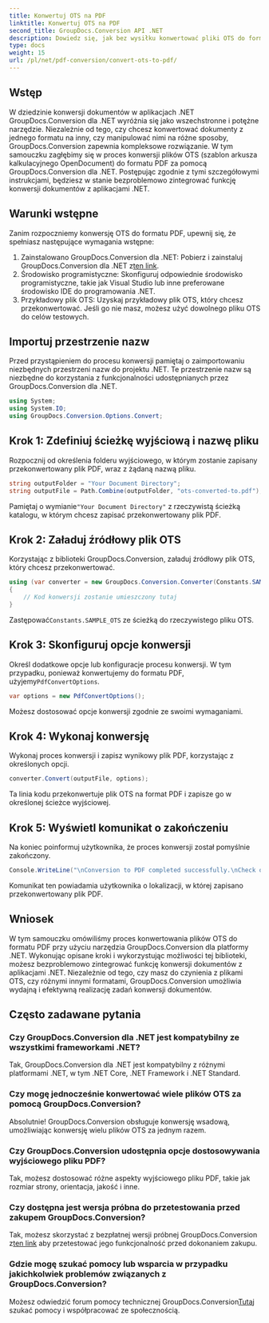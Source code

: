 ```yaml
---
title: Konwertuj OTS na PDF
linktitle: Konwertuj OTS na PDF
second_title: GroupDocs.Conversion API .NET
description: Dowiedz się, jak bez wysiłku konwertować pliki OTS do formatu PDF za pomocą GroupDocs.Conversion dla .NET. W zestawie tutorial krok po kroku.
type: docs
weight: 15
url: /pl/net/pdf-conversion/convert-ots-to-pdf/
---
```

## Wstęp
W dziedzinie konwersji dokumentów w aplikacjach .NET GroupDocs.Conversion dla .NET wyróżnia się jako wszechstronne i potężne narzędzie. Niezależnie od tego, czy chcesz konwertować dokumenty z jednego formatu na inny, czy manipulować nimi na różne sposoby, GroupDocs.Conversion zapewnia kompleksowe rozwiązanie. W tym samouczku zagłębimy się w proces konwersji plików OTS (szablon arkusza kalkulacyjnego OpenDocument) do formatu PDF za pomocą GroupDocs.Conversion dla .NET. Postępując zgodnie z tymi szczegółowymi instrukcjami, będziesz w stanie bezproblemowo zintegrować funkcję konwersji dokumentów z aplikacjami .NET.
## Warunki wstępne
Zanim rozpoczniemy konwersję OTS do formatu PDF, upewnij się, że spełniasz następujące wymagania wstępne:
1.  Zainstalowano GroupDocs.Conversion dla .NET: Pobierz i zainstaluj GroupDocs.Conversion dla .NET z[ten link](https://releases.groupdocs.com/conversion/net/).
2. Środowisko programistyczne: Skonfiguruj odpowiednie środowisko programistyczne, takie jak Visual Studio lub inne preferowane środowisko IDE do programowania .NET.
3. Przykładowy plik OTS: Uzyskaj przykładowy plik OTS, który chcesz przekonwertować. Jeśli go nie masz, możesz użyć dowolnego pliku OTS do celów testowych.

## Importuj przestrzenie nazw
Przed przystąpieniem do procesu konwersji pamiętaj o zaimportowaniu niezbędnych przestrzeni nazw do projektu .NET. Te przestrzenie nazw są niezbędne do korzystania z funkcjonalności udostępnianych przez GroupDocs.Conversion dla .NET.
```csharp
using System;
using System.IO;
using GroupDocs.Conversion.Options.Convert;
```
## Krok 1: Zdefiniuj ścieżkę wyjściową i nazwę pliku
Rozpocznij od określenia folderu wyjściowego, w którym zostanie zapisany przekonwertowany plik PDF, wraz z żądaną nazwą pliku.
```csharp
string outputFolder = "Your Document Directory";
string outputFile = Path.Combine(outputFolder, "ots-converted-to.pdf");
```
 Pamiętaj o wymianie`"Your Document Directory"` z rzeczywistą ścieżką katalogu, w którym chcesz zapisać przekonwertowany plik PDF.
## Krok 2: Załaduj źródłowy plik OTS
Korzystając z biblioteki GroupDocs.Conversion, załaduj źródłowy plik OTS, który chcesz przekonwertować.
```csharp
using (var converter = new GroupDocs.Conversion.Converter(Constants.SAMPLE_OTS))
{
    // Kod konwersji zostanie umieszczony tutaj
}
```
 Zastępować`Constants.SAMPLE_OTS` ze ścieżką do rzeczywistego pliku OTS.
## Krok 3: Skonfiguruj opcje konwersji
 Określ dodatkowe opcje lub konfiguracje procesu konwersji. W tym przypadku, ponieważ konwertujemy do formatu PDF, użyjemy`PdfConvertOptions`.
```csharp
var options = new PdfConvertOptions();
```
Możesz dostosować opcje konwersji zgodnie ze swoimi wymaganiami.
## Krok 4: Wykonaj konwersję
Wykonaj proces konwersji i zapisz wynikowy plik PDF, korzystając z określonych opcji.
```csharp
converter.Convert(outputFile, options);
```
Ta linia kodu przekonwertuje plik OTS na format PDF i zapisze go w określonej ścieżce wyjściowej.
## Krok 5: Wyświetl komunikat o zakończeniu
Na koniec poinformuj użytkownika, że proces konwersji został pomyślnie zakończony.
```csharp
Console.WriteLine("\nConversion to PDF completed successfully.\nCheck output in {0}", outputFolder);
```
Komunikat ten powiadamia użytkownika o lokalizacji, w której zapisano przekonwertowany plik PDF.

## Wniosek
W tym samouczku omówiliśmy proces konwertowania plików OTS do formatu PDF przy użyciu narzędzia GroupDocs.Conversion dla platformy .NET. Wykonując opisane kroki i wykorzystując możliwości tej biblioteki, możesz bezproblemowo zintegrować funkcję konwersji dokumentów z aplikacjami .NET. Niezależnie od tego, czy masz do czynienia z plikami OTS, czy różnymi innymi formatami, GroupDocs.Conversion umożliwia wydajną i efektywną realizację zadań konwersji dokumentów.
## Często zadawane pytania
### Czy GroupDocs.Conversion dla .NET jest kompatybilny ze wszystkimi frameworkami .NET?
Tak, GroupDocs.Conversion dla .NET jest kompatybilny z różnymi platformami .NET, w tym .NET Core, .NET Framework i .NET Standard.
### Czy mogę jednocześnie konwertować wiele plików OTS za pomocą GroupDocs.Conversion?
Absolutnie! GroupDocs.Conversion obsługuje konwersję wsadową, umożliwiając konwersję wielu plików OTS za jednym razem.
### Czy GroupDocs.Conversion udostępnia opcje dostosowywania wyjściowego pliku PDF?
Tak, możesz dostosować różne aspekty wyjściowego pliku PDF, takie jak rozmiar strony, orientacja, jakość i inne.
### Czy dostępna jest wersja próbna do przetestowania przed zakupem GroupDocs.Conversion?
 Tak, możesz skorzystać z bezpłatnej wersji próbnej GroupDocs.Conversion z[ten link](https://releases.groupdocs.com/) aby przetestować jego funkcjonalność przed dokonaniem zakupu.
### Gdzie mogę szukać pomocy lub wsparcia w przypadku jakichkolwiek problemów związanych z GroupDocs.Conversion?
 Możesz odwiedzić forum pomocy technicznej GroupDocs.Conversion[Tutaj](https://forum.groupdocs.com/c/conversion/11) szukać pomocy i współpracować ze społecznością.